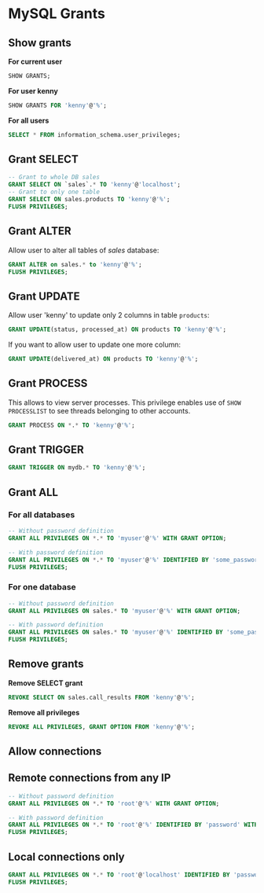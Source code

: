# MySQL Grants

## Show grants

**For current user**

```sql
SHOW GRANTS;
```

**For user kenny**

```sql
SHOW GRANTS FOR 'kenny'@'%';
```

**For all users**

```sql
SELECT * FROM information_schema.user_privileges;
```

## Grant SELECT

```sql
-- Grant to whole DB sales
GRANT SELECT ON `sales`.* TO 'kenny'@'localhost';
-- Grant to only one table
GRANT SELECT ON sales.products TO 'kenny'@'%';
FLUSH PRIVILEGES;
```

## Grant ALTER

Allow user to alter all tables of *sales* database:

```sql
GRANT ALTER on sales.* to 'kenny'@'%';
FLUSH PRIVILEGES;
```

## Grant UPDATE

Allow user 'kenny' to update only 2 columns in table `products`:

```sql
GRANT UPDATE(status, processed_at) ON products TO 'kenny'@'%';
```

If you want to allow user to update one more column:

```sql
GRANT UPDATE(delivered_at) ON products TO 'kenny'@'%';
```

## Grant PROCESS

This allows to view server processes. This privilege enables use of `SHOW PROCESSLIST` 
to see threads belonging to other accounts.

```sql
GRANT PROCESS ON *.* TO 'kenny'@'%';
```

## Grant TRIGGER

```sql
GRANT TRIGGER ON mydb.* TO 'kenny'@'%';
```

## Grant ALL

### For all databases

```sql
-- Without password definition
GRANT ALL PRIVILEGES ON *.* TO 'myuser'@'%' WITH GRANT OPTION;

-- With password definition
GRANT ALL PRIVILEGES ON *.* TO 'myuser'@'%' IDENTIFIED BY 'some_password' WITH GRANT OPTION;
FLUSH PRIVILEGES;
```

### For one database

```sql
-- Without password definition
GRANT ALL PRIVILEGES ON sales.* TO 'myuser'@'%' WITH GRANT OPTION;

-- With password definition
GRANT ALL PRIVILEGES ON sales.* TO 'myuser'@'%' IDENTIFIED BY 'some_password' WITH GRANT OPTION;
FLUSH PRIVILEGES;
```

## Remove grants

**Remove SELECT grant**

```sql
REVOKE SELECT ON sales.call_results FROM 'kenny'@'%';
```

**Remove all privileges**

```sql
REVOKE ALL PRIVILEGES, GRANT OPTION FROM 'kenny'@'%';
```

## Allow connections

## Remote connections from any IP

```sql
-- Without password definition
GRANT ALL PRIVILEGES ON *.* TO 'root'@'%' WITH GRANT OPTION;

-- With password definition
GRANT ALL PRIVILEGES ON *.* TO 'root'@'%' IDENTIFIED BY 'password' WITH GRANT OPTION;
FLUSH PRIVILEGES;
```

## Local connections only

```sql
GRANT ALL PRIVILEGES ON *.* TO 'root'@'localhost' IDENTIFIED BY 'password' WITH GRANT OPTION;
FLUSH PRIVILEGES;
```
